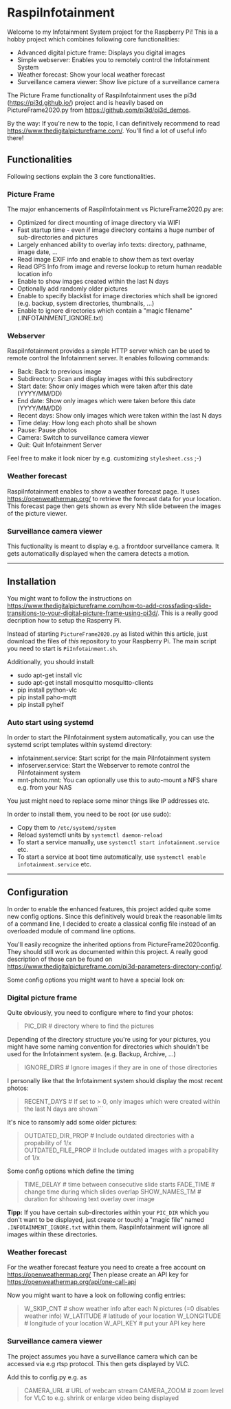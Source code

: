 # RaspiInfotainment

Welcome to my Infotainment System project for the Raspberry Pi! 
This ia a hobby project which combines following core functionalities:
- Advanced digital picture frame: Displays you digital images 
- Simple webserver: Enables you to remotely control the Infotainment System
- Weather forecast: Show your local weather forecast
- Surveillance camera viewer: Show live picture of a surveillance camera  

The Picture Frame functionality of RaspiInfotainment uses the pi3d (https://pi3d.github.io/) project and is heavily based on PictureFrame2020.py from https://github.com/pi3d/pi3d_demos.

By the way: If you're new to the topic, I can definitively recommend to read https://www.thedigitalpictureframe.com/. You'll find a lot of useful info there!

## Functionalities
Following sections explain the 3 core functionalities.

### Picture Frame
The major enhancements of RaspiInfotainment vs PictureFrame2020.py are:

- Optimized for direct mounting of image directory via WIFI
- Fast startup time - even if image directory contains a huge number of sub-directories and pictures 
- Largely enhanced ability to overlay info texts: directory, pathname, image date, ...
- Read image EXIF info and enable to show them as text overlay
- Read GPS Info from image and reverse lookup to return human readable location info
- Enable to show images created within the last N days
- Optionally add randomly older pictures 
- Enable to specify blacklist for image directories which shall be ignored (e.g. backup, system directories, thumbnails, ...)
- Enable to ignore directories which contain a "magic filename" (.INFOTAINMENT_IGNORE.txt)

### Webserver
RaspiInfotainment provides a simple HTTP server which can be used to remote control the Infotainment server.
It enables following commands:

- Back: Back to previous image
- Subdirectory: Scan and display images withi this subdirectory
- Start date: Show only images which were taken after this date (YYYY/MM/DD)
- End date: Show only images which were taken before this date (YYYY/MM/DD)
- Recent days: Show only images which were taken within the last N days
- Time delay: How long each photo shall be shown
- Pause: Pause photos
- Camera: Switch to surveillance camera viewer
- Quit: Quit Infotainment Server

Feel free to make it look nicer by e.g. customizing `stylesheet.css` ;-)

### Weather forecast
RaspiInfotainment enables to show a weather forecast page. It uses https://openweathermap.org/ to retrieve the forecast data for your location.
This forecast page then gets shown as every Nth slide between the images of the picture viewer.

### Surveillance camera viewer
This fuctionality is meant to display e.g. a frontdoor surveillance camera. It gets automatically displayed when the camera detects a motion. 

--------------------------------------

## Installation
You might want to follow the instructions on https://www.thedigitalpictureframe.com/how-to-add-crossfading-slide-transitions-to-your-digital-picture-frame-using-pi3d/. This is a really good decription how to setup the Rasperry Pi.

Instead of starting `PictureFrame2020.py` as listed within this article, just download the files of *this* repository to your Raspberry Pi. The main script you need to start is `PiInfotainment.sh`.

Additionally, you should install:
- sudo apt-get install vlc
- sudo apt-get install mosquitto mosquitto-clients
- pip install python-vlc 
- pip install paho-mqtt
- pip install pyheif

### Auto start using systemd
In order to start the PiInfotainment system automatically, you can use the systemd script templates within systemd directory:
- infotainment.service: Start script for the main PiInfotainment system
- infoserver.service: Start the Webserver to remote control the PiInfotainment system
- mnt-photo.mnt: You can optionally use this to auto-mount a NFS share e.g. from your NAS 

You just might need to replace some minor things like IP addresses etc.

In order to install them, you need to be root (or use sudo):
- Copy them to `/etc/systemd/system`
- Reload systemctl units by `systemctl daemon-reload`
- To start a service manually, use `systemctl start infotainment.service` etc. 
- To start a service at boot time automatically, use `systemctl enable infotainment.service` etc.

--------------------------------------

## Configuration
In order to enable the enhanced features, this project added quite some new config options. Since this definitively would break the reasonable limits of a command line, I decided to create a classical config file instead of an overloaded module of command line options.

You'll easily recognize the inherited options from PictureFrame2020config. They should still work as documented within this project. A really good description of those can be found on https://www.thedigitalpictureframe.com/pi3d-parameters-directory-config/.

Some config options you might want to have a special look on:

### Digital picture frame
Quite obviously, you need to configure where to find your photos:
> PIC_DIR     # directory where to find the pictures

Depending of the directory structure you're using for your pictures, you might have some naming convention for directories which shouldn't be used for the Infotainment system. (e.g. Backup, Archive, ...)
> IGNORE_DIRS   # Ignore images if they are in one of those directories

I personally like that the Infotainment system should display the most recent photos:
> RECENT_DAYS   # If set to > 0, only images which were created within the last N days are shown```

It's nice to ransomly add some older pictures:
> OUTDATED_DIR_PROP   # Include outdated directories with a propability of 1/x  
> OUTDATED_FILE_PROP  # Include outdated images with a propability of 1/x  

Some config options which define the timing
> TIME_DELAY      # time between consecutive slide starts 
> FADE_TIME       # change time during which slides overlap 
> SHOW_NAMES_TM   # duration for shhowing text overlay over image 

__Tipp:__ If you have certain sub-directories within your `PIC_DIR` which you don't want to be displayed, just create or touch) a "magic file" named `.INFOTAINMENT_IGNORE.txt` within them. RaspiInfotainment will ignore all images within these directories. 

### Weather forecast
For the weather forecast feature you need to create a free account on https://openweathermap.org/
Then please create an API key for https://openweathermap.org/api/one-call-api

Now you might want to have a look on following config entries:
> W_SKIP_CNT      # show weather info after each N pictures (=0 disables weather info)
> W_LATITUDE      # latitude of your location
> W_LONGITUDE     # longitude of your location
> W_API_KEY       # put your API key here       

### Surveillance camera viewer
The project assumes you have a surveillance camera which can be accessed via e.g rtsp protocol.
This then gets displayed by VLC.

Add this to config.py e.g. as
> CAMERA_URL    # URL of webcam stream
> CAMERA_ZOOM   # zoom level for VLC to e.g. shrink or enlarge video being displayed
